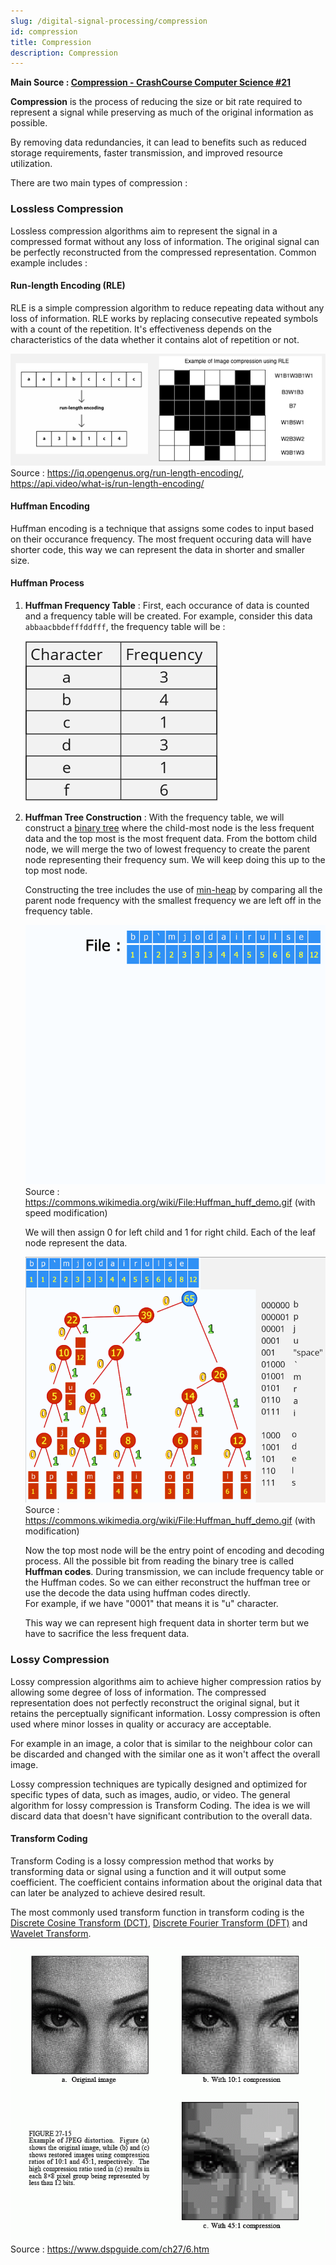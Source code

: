 ```yaml
---
slug: /digital-signal-processing/compression
id: compression
title: Compression
description: Compression
---
```


**Main Source : [Compression - CrashCourse Computer Science #21](https://youtu.be/OtDxDvCpPL4)**

**Compression** is the process of reducing the size or bit rate required to represent a signal while preserving as much of the original information as possible.

By removing data redundancies, it can lead to benefits such as reduced storage requirements, faster transmission, and improved resource utilization.

There are two main types of compression :

### Lossless Compression

Lossless compression algorithms aim to represent the signal in a compressed format without any loss of information. The original signal can be perfectly reconstructed from the compressed representation. Common example includes :

#### Run-length Encoding (RLE)

RLE is a simple compression algorithm to reduce repeating data without any loss of information. RLE works by replacing consecutive repeated symbols with a count of the repetition. It's effectiveness depends on the characteristics of the data whether it contains alot of repetition or not.

![Shows how RLE reduce repeating data](./rle.png)  
Source : https://iq.opengenus.org/run-length-encoding/, https://api.video/what-is/run-length-encoding/

#### Huffman Encoding

Huffman encoding is a technique that assigns some codes to input based on their occurance frequency. The most frequent occuring data will have shorter code, this way we can represent the data in shorter and smaller size.

#### Huffman Process

1. **Huffman Frequency Table** : First, each occurance of data is counted and a frequency table will be created. For example, consider this data `abbaacbbdefffddfff`, the frequency table will be :

   ![Map of each character to its frequency](./huffman-frequency-table.png)

2. **Huffman Tree Construction** : With the frequency table, we will construct a [binary tree](/data-structures-and-algorithm/binary-tree) where the child-most node is the less frequent data and the top most is the most frequent data. From the bottom child node, we will merge the two of lowest frequency to create the parent node representing their frequency sum. We will keep doing this up to the top most node.

   Constructing the tree includes the use of [min-heap](/data-structures-and-algorithm/heap) by comparing all the parent node frequency with the smallest frequency we are left off in the frequency table.

   ![Huffman binary tree construction in gif](./huffman-tree-construction.gif)  
    Source : https://commons.wikimedia.org/wiki/File:Huffman_huff_demo.gif (with speed modification)

   We will then assign 0 for left child and 1 for right child. Each of the leaf node represent the data.

   ![Fully constructed huffman binary tree](./fully-constructed-huffman-tree.png)  
    Source : https://commons.wikimedia.org/wiki/File:Huffman_huff_demo.gif (with modification)

   Now the top most node will be the entry point of encoding and decoding process. All the possible bit from reading the binary tree is called **Huffman codes**. During transmission, we can include frequency table or the Huffman codes. So we can either reconstruct the huffman tree or use the decode the data using huffman codes directly.  
   For example, if we have "0001" that means it is "u" character.

   This way we can represent high frequent data in shorter term but we have to sacrifice the less frequent data.

### Lossy Compression

Lossy compression algorithms aim to achieve higher compression ratios by allowing some degree of loss of information. The compressed representation does not perfectly reconstruct the original signal, but it retains the perceptually significant information. Lossy compression is often used where minor losses in quality or accuracy are acceptable.

For example in an image, a color that is similar to the neighbour color can be discarded and changed with the similar one as it won't affect the overall image.

Lossy compression techniques are typically designed and optimized for specific types of data, such as images, audio, or video. The general algorithm for lossy compression is Transform Coding. The idea is we will discard data that doesn't have significant contribution to the overall data.

#### Transform Coding

Transform Coding is a lossy compression method that works by transforming data or signal using a function and it will output some coefficient. The coefficient contains information about the original data that can later be analyzed to achieve desired result.

The most commonly used transform function in transform coding is the [Discrete Cosine Transform (DCT)](/digital-signal-processing/discrete-cosine-transform), [Discrete Fourier Transform (DFT)](/digital-signal-processing/discrete-fourier-transform) and [Wavelet Transform](/digital-signal-processing/wavelets).

![An image is compressed with 3 different setting with different quality results](./transform-coding.gif)  
Source : https://www.dspguide.com/ch27/6.htm
